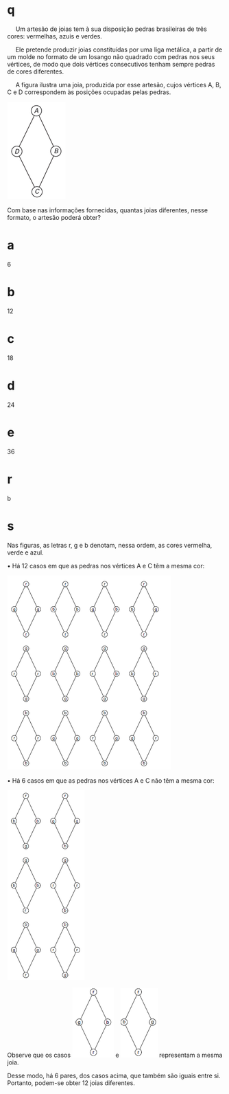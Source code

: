 # q
     Um artesão de joias tem à sua disposição pedras brasileiras de três cores: vermelhas, azuis e verdes.

     Ele pretende produzir joias constituídas por uma liga metálica, a partir de um molde no formato de um losango não quadrado com pedras nos seus vértices, de modo que dois vértices consecutivos tenham sempre pedras de cores diferentes.

     A figura ilustra uma joia, produzida por esse artesão, cujos vértices A, B, C e D correspondem às posições ocupadas pelas pedras.

![](bf342624-5f61-131b-2618-2865b22bb93e.png)

Com base nas informações fornecidas, quantas joias diferentes, nesse formato, o artesão poderá obter?

# a
6

# b
12

# c
18

# d
24

# e
36

# r
b

# s
Nas figuras, as letras r, g e b denotam, nessa ordem, as cores vermelha, verde e azul.

• Há 12 casos em que as pedras nos vértices A e C têm a mesma cor:

![](c6d45e3f-f78d-3a18-6399-aca66c5f194a.png)

• Há 6 casos em que as pedras nos vértices A e C não têm a mesma cor:

![](1ff82046-9927-3405-840a-2b98febe924a.png)

Observe que os casos ![](69df662c-274f-904d-8ed6-7bdbde2b426d.png) e ![](32daa98b-ffcc-190f-911f-d99066ec1f35.png) representam a mesma joia.

Desse modo, há 6 pares, dos casos acima, que também são iguais entre si. Portanto, podem-se obter 12 joias diferentes.

 
